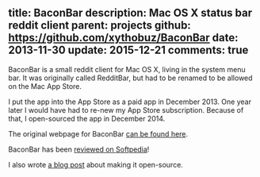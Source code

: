 title: BaconBar
description: Mac OS X status bar reddit client
parent: projects
github: https://github.com/xythobuz/BaconBar
date: 2013-11-30
update: 2015-12-21
comments: true
---

BaconBar is a small reddit client for Mac OS X, living in the system menu bar.
It was originally called RedditBar, but had to be renamed to be allowed on the Mac App Store.

<!--%
lightgallery([
    [ "img/baconbar_menu.png", "BaconBar in action" ],
    [ "img/baconbar_prefs.png", "BaconBar preferences" ]
])
%-->

I put the app into the App Store as a paid app in December 2013.
One year later I would have had to re-new my App Store subscription.
Because of that, I open-sourced the app in December 2014.

The original webpage for BaconBar [can be found here](https://xythobuz.de/baconbar/).

BaconBar has been [reviewed on Softpedia](http://mac.softpedia.com/get/Internet-Utilities/BaconBar.shtml)!

I also wrote [a blog post](2014_12_24_baconbar.html) about making it open-source.
